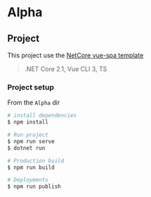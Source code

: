 # Alpha

## Project

This project use the [NetCore vue-spa template](https://github.com/NetCoreTemplates/vue-spa)

> .NET Core 2.1, Vue CLI 3, TS

### Project setup

From the `Alpha` dir

```bash
# install dependencies
$ npm install

# Run project
$ npm run serve
$ dotnet run

# Production build
$ npm run build

# Deployments
$ npm run publish
```
